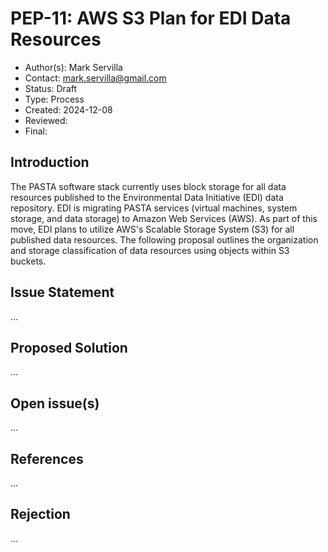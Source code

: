 # PEP-11: AWS S3 Plan for EDI Data Resources

- Author(s): Mark Servilla
- Contact: mark.servilla@gmail.com
- Status: Draft
- Type: Process
- Created: 2024-12-08
- Reviewed:
- Final:


## Introduction

The PASTA software stack currently uses block storage for all data resources published to the Environmental Data Initiative (EDI) data repository. EDI is migrating PASTA services (virtual machines, system storage, and data storage) to Amazon Web Services (AWS). As part of this move, EDI plans to utilize AWS's Scalable Storage System (S3) for all published data resources. The following proposal outlines the organization and storage classification of data resources using objects within S3 buckets.

## Issue Statement

...

## Proposed Solution

...

## Open issue(s)

...

## References

...

## Rejection

...
